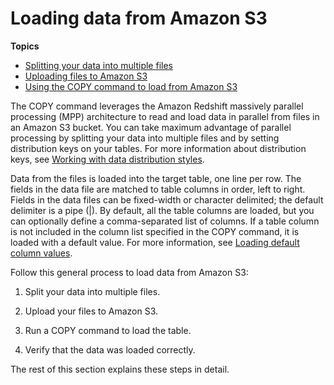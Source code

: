 # Loading data from Amazon S3<a name="t_Loading-data-from-S3"></a>

**Topics**
+ [Splitting your data into multiple files](t_splitting-data-files.md)
+ [Uploading files to Amazon S3](t_uploading-data-to-S3.md)
+ [Using the COPY command to load from Amazon S3](t_loading-tables-from-s3.md)

The COPY command leverages the Amazon Redshift massively parallel processing \(MPP\) architecture to read and load data in parallel from files in an Amazon S3 bucket\. You can take maximum advantage of parallel processing by splitting your data into multiple files and by setting distribution keys on your tables\. For more information about distribution keys, see [Working with data distribution styles](t_Distributing_data.md)\. 

Data from the files is loaded into the target table, one line per row\. The fields in the data file are matched to table columns in order, left to right\. Fields in the data files can be fixed\-width or character delimited; the default delimiter is a pipe \(\|\)\. By default, all the table columns are loaded, but you can optionally define a comma\-separated list of columns\. If a table column is not included in the column list specified in the COPY command, it is loaded with a default value\. For more information, see [Loading default column values](c_loading_default_values.md)\.

Follow this general process to load data from Amazon S3:

1. Split your data into multiple files\. 

1. Upload your files to Amazon S3\. 

1. Run a COPY command to load the table\. 

1. Verify that the data was loaded correctly\.

The rest of this section explains these steps in detail\. 